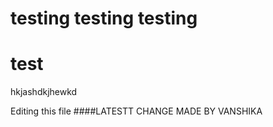 
# testing testing testing
# test

hkjashdkjhewkd

Editing this file
####LATESTT CHANGE MADE BY VANSHIKA